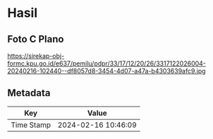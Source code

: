 # Hasil

## Foto C Plano

https://sirekap-obj-formc.kpu.go.id/e637/pemilu/pdpr/33/17/12/20/26/3317122026004-20240216-102440--df8057d8-3454-4d07-a47a-b4303639afc9.jpg


## Metadata

| Key        | Value               |
| ---------- | ------------------- |
| Time Stamp | 2024-02-16 10:46:09 |



